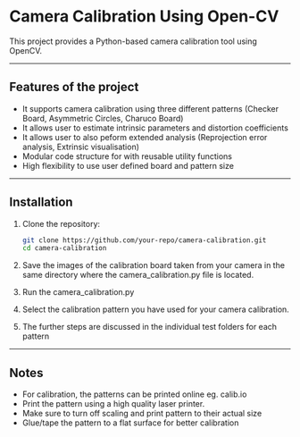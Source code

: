 # Camera Calibration Using Open-CV
This project provides a Python-based camera calibration tool using OpenCV.

---

## Features of the project

- It supports camera calibration using three different patterns (Checker Board, Asymmetric Circles, Charuco Board)
- It allows user to estimate intrinsic parameters and distortion coefficients
- It allows user to also peform extended analysis (Reprojection error analysis, Extrinsic visualisation)
- Modular code structure for with reusable utility functions 
- High flexibility to use user defined board and pattern size
---

## Installation

1. Clone the repository:
   ```bash
   git clone https://github.com/your-repo/camera-calibration.git
   cd camera-calibration

2. Save the images of the calibration board taken from your camera in the same directory where the camera_calibration.py file is located.

3. Run the camera_calibration.py

4. Select the calibration pattern you have used for your camera calibration.

4. The further steps are discussed in the individual test folders for each pattern

---

## Notes

- For calibration, the patterns can be printed online eg. calib.io
- Print the pattern using a high quality laser printer.
- Make sure to turn off scaling and print pattern to their actual size
- Glue/tape the pattern to a flat surface for better calibration
